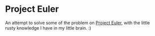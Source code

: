 # Project Euler

An attempt to solve some of the problem on
[Project Euler](http://projecteuler.net), with the little rusty knowledge I
have in my little brain. :)
